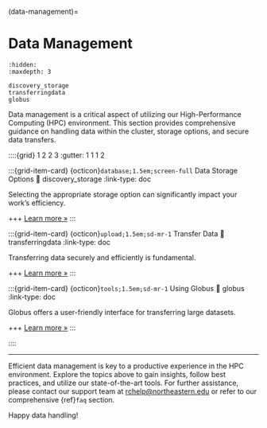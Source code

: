 (data-management)=
# Data Management

```{toctree}
:hidden:
:maxdepth: 3

discovery_storage
transferringdata
globus
```

Data management is a critical aspect of utilizing our High-Performance Computing (HPC) environment. This section provides comprehensive guidance on handling data within the cluster, storage options, and secure data transfers.

::::{grid} 1 2 2 3
:gutter: 1 1 1 2

:::{grid-item-card} {octicon}`database;1.5em;screen-full` Data Storage Options
:link: discovery_storage
:link-type: doc

Selecting the appropriate storage option can significantly impact your work’s efficiency.

+++
[Learn more »](discovery_storage)
:::

:::{grid-item-card} {octicon}`upload;1.5em;sd-mr-1` Transfer Data
:link: transferringdata
:link-type: doc

Transferring data securely and efficiently is fundamental.

+++
[Learn more »](transferringdata)
:::

:::{grid-item-card} {octicon}`tools;1.5em;sd-mr-1` Using Globus
:link: globus
:link-type: doc

Globus offers a user-friendly interface for transferring large datasets.

+++
[Learn more »](globus)
:::

::::

---

Efficient data management is key to a productive experience in the HPC environment. Explore the topics above to gain insights, follow best practices, and utilize our state-of-the-art tools. For further assistance, please contact our support team at <rchelp@northeastern.edu> or refer to our comprehensive {ref}`faq` section.

Happy data handling!
